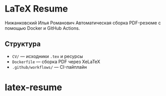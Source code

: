 # LaTeX Resume
 Нижанковский Илья Романович
 Автоматическая сборка PDF-резюме с помощью Docker и GitHub Actions.

## Структура

- `CV/` — исходники `.tex` и ресурсы
- `Dockerfile` — сборка PDF через XeLaTeX
- `.github/workflows/` — CI-пайплайн
# latex-resume
